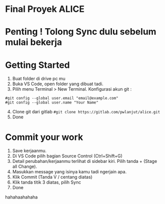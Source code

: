 # Final Proyek ALICE

# Penting ! Tolong Sync dulu sebelum mulai bekerja

# Getting Started
1. Buat folder di drive pc mu
2. Buka VS Code, open folder yang dibuat tadi.
3. Pilih menu Terminal > New Terminal. Konfigurasi akun git :
```
#git config --global user.email "email@example.com"
#git config --global user.name "Your Name"
```

4. Clone git dari gitlab
``#git clone https://gitlab.com/pwlanjut/alice.git``
5. Done

# Commit your work
1. Save kerjaanmu.
2. Di VS Code pilih bagian Source Control (Ctrl+Shift+G)
3. Detail perubahan/kerjaanmu terlihat di sidebar kiri. Pilih tanda + (Stage all Change).
4. Masukkan message yang isinya kamu tadi ngerjain apa.
5. Klik Commit (Tanda V / centang diatas)
6. Klik tanda titik 3 diatas, pilih Sync
7. Done

hahahaahahaha